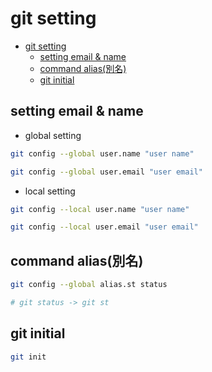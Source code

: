 # git setting

- [git setting](#git-setting)
  - [setting email & name](#setting-email--name)
  - [command alias(別名)](#command-alias別名)
  - [git initial](#git-initial)

## setting email & name

- global setting

```zsh
git config --global user.name "user name"

git config --global user.email "user email"
```

- local setting

```zsh
git config --local user.name "user name"

git config --local user.email "user email"
```

## command alias(別名)

```zsh
git config --global alias.st status

# git status -> git st
```

## git initial

```zsh
git init
```
